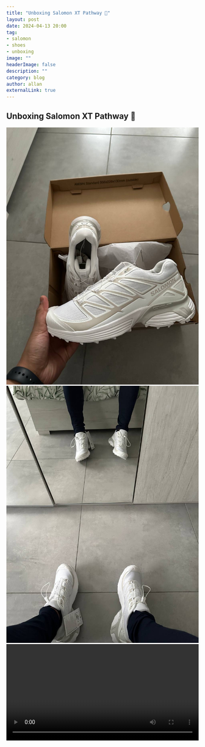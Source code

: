 ```yaml
---
title: "Unboxing Salomon XT Pathway 👟"
layout: post
date: 2024-04-13 20:00
tag: 
- salomon
- shoes
- unboxing
image: ""
headerImage: false
description: ""
category: blog
author: allan
externalLink: true
---
```


## Unboxing Salomon XT Pathway 👟


<div>
    <img class="image" src="https://github.com/Allan-Nava/Allan-Nava.github.io/blob/master/assets/images/salomon-xt-pathway.jpg?raw=true" alt="" />
</div>

<div>
    <img class="image" src="https://github.com/Allan-Nava/Allan-Nava.github.io/blob/master/assets/images/salomon-xt-pathway-2.jpg?raw=true" alt="" />
</div>


<div>
    <video class="fullscreen fill" width="100%" autoplay loop controls mute autostart="false" >
        <source src="https://github.com/Allan-Nava/Allan-Nava.github.io/raw/master/assets/video/salomon-xt-pathway.MOV" type="video/mp4" mute >
    </video>
</div>